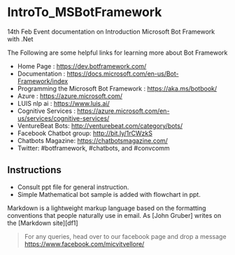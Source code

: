# IntroTo_MSBotFramework
14th Feb Event documentation on Introduction Microsoft Bot Framework with .Net

The Following are some helpful links for learning more about Bot Framework

  - Home Page : https://dev.botframework.com/
  - Documentation : https://docs.microsoft.com/en-us/Bot-Framework/index
  - Programming the Microsoft Bot Framework : https://aka.ms/botbook/
  - Azure : https://azure.microsoft.com/
  - LUIS nlp ai : https://www.luis.ai/
  - Cognitive Services : https://azure.microsoft.com/en-us/services/cognitive-services/
  - VentureBeat Bots: http://venturebeat.com/category/bots/ 
  - Facebook Chatbot group: http://bit.ly/1rCWzkS 
  - Chatbots Magazine: https://chatbotsmagazine.com/
  - Twitter: #botframework, #chatbots, and #convcomm

## Instructions

  - Consult ppt file for general instruction.
  - Simple Mathematical bot sample is added with flowchart in ppt.


Markdown is a lightweight markup language based on the formatting conventions that people naturally use in email.  As [John Gruber] writes on the [Markdown site][df1]

> For any queries, head over to our facebook page and drop a message
> https://www.facebook.com/micvitvellore/
